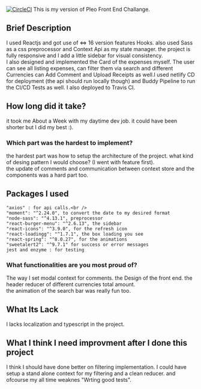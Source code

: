 [![CircleCI](https://circleci.com/gh/art1373/Pleo-FrontChallenge.svg)](https://https://github.com/art1373?tab=repositories)
This is my version of Pleo Front End Challange.

## Brief Description

I used Reactjs and got use of <=> 16 version features Hooks. also used Sass as a css preprocessor and Context Api as my state manager.
the project is fully responsive and I add a little sidebar for visual consistency.<br /> I also designed and implemented the Card of the expenses myself.
The user can see all listing expenses, can filter them via search and different Currencies
can Add Comment and Upload Receipts as well.I used netlify CD for deployment (the api should run locally though) and Buddy Pipeline to run the CI/CD Tests as well. I also deployed to Travis CI.
## How long did it take?
  it took me About a Week with my daytime dev job. it could have been shorter but I did my best :).

### Which part was the hardest to implement? 
the hardest part was how to setup the architecture of the project. what kind of desing pattern I would choose? (I went with feature first).<br />
the update of comments and communication between context store and the components was a hard part too.
## Packages I used
    "axios" : for api calls.<br /> 
    "moment": "^2.24.0", to convert the date to my desired format
    "node-sass": "^4.13.1", preprocessor
    "react-burger-menu": "^2.6.13", the sidebar
    "react-icons": "^3.9.0", for the refresh icon
    "react-loadingg": "^1.7.1", the box loading you see
    "react-spring": "^8.0.27", for the animations
    "sweetalert2": "^9.7.1" for success or error messages
    jest and enzyme : for testing

### What functionalities are you most proud of?
The way I set modal context for comments. the Design of the front end. the header reducer of different currencies total amount.<br />
the animation of the search bar was really fun too.
## What Its Lack 
I lacks localization and typescript in the project. 

## What I think I need improvment after I done this project
I think I should have done better on filtering implementation. I could have setup a stand alone context for my filtering and a clean reducer. and ofcourse my all time weaknes "Wrting good tests".